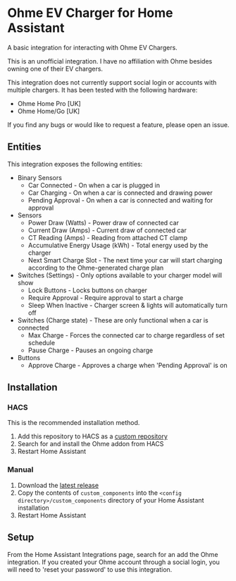 # Ohme EV Charger for Home Assistant

A basic integration for interacting with Ohme EV Chargers.

This is an unofficial integration. I have no affiliation with Ohme besides owning one of their EV chargers.

This integration does not currently support social login or accounts with multiple chargers. It has been tested with the following hardware:
* Ohme Home Pro [UK]
* Ohme Home/Go [UK]

If you find any bugs or would like to request a feature, please open an issue.

## Entities
This integration exposes the following entities:

* Binary Sensors
    * Car Connected - On when a car is plugged in
    * Car Charging - On when a car is connected and drawing power
    * Pending Approval - On when a car is connected and waiting for approval
* Sensors
    * Power Draw (Watts) - Power draw of connected car
    * Current Draw (Amps) - Current draw of connected car
    * CT Reading (Amps) - Reading from attached CT clamp
    * Accumulative Energy Usage (kWh) - Total energy used by the charger
    * Next Smart Charge Slot - The next time your car will start charging according to the Ohme-generated charge plan
* Switches (Settings) - Only options available to your charger model will show
    * Lock Buttons - Locks buttons on charger
    * Require Approval - Require approval to start a charge
    * Sleep When Inactive - Charger screen & lights will automatically turn off
* Switches (Charge state) - These are only functional when a car is connected
    * Max Charge - Forces the connected car to charge regardless of set schedule
    * Pause Charge - Pauses an ongoing charge
* Buttons
    * Approve Charge - Approves a charge when 'Pending Approval' is on

## Installation

### HACS
This is the recommended installation method.
1. Add this repository to HACS as a [custom repository](https://hacs.xyz/docs/faq/custom_repositories)
2. Search for and install the Ohme addon from HACS
3. Restart Home Assistant

### Manual
1. Download the [latest release](https://github.com/dan-r/HomeAssistant-Ohme/releases)
2. Copy the contents of `custom_components` into the `<config directory>/custom_components` directory of your Home Assistant installation
3. Restart Home Assistant

## Setup
From the Home Assistant Integrations page, search for an add the Ohme integration. If you created your Ohme account through a social login, you will need to 'reset your password' to use this integration.
